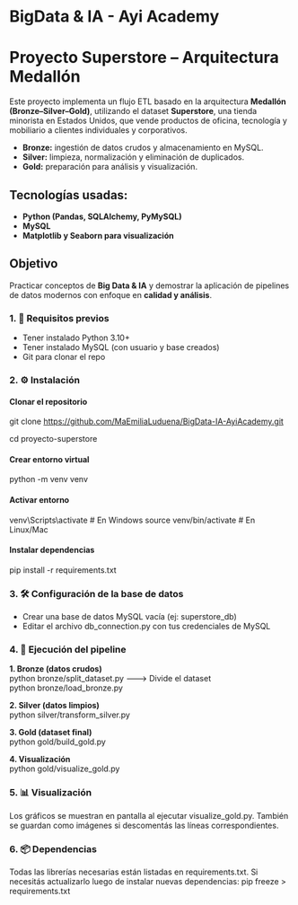 # BigData & IA - Ayi Academy
# Proyecto Superstore – Arquitectura Medallón

Este proyecto implementa un flujo ETL basado en la arquitectura __Medallón (Bronze–Silver–Gold)__, utilizando el dataset __Superstore__, una tienda minorista en Estados Unidos, que vende productos de oficina, tecnología y mobiliario a clientes individuales y corporativos.

* __Bronze:__ ingestión de datos crudos y almacenamiento en MySQL.
* __Silver:__ limpieza, normalización y eliminación de duplicados.
* __Gold:__ preparación para análisis y visualización.

## Tecnologías usadas:

* __Python (Pandas, SQLAlchemy, PyMySQL)__
* __MySQL__
* __Matplotlib y Seaborn para visualización__

## Objetivo

Practicar conceptos de __Big Data & IA__ y demostrar la aplicación de pipelines de datos modernos con enfoque en __calidad y análisis__.

### 1. 📌 Requisitos previos

* Tener instalado Python 3.10+
* Tener instalado MySQL (con usuario y base creados)
* Git para clonar el repo


### 2. ⚙️ Instalación

#### Clonar el repositorio
git clone https://github.com/MaEmiliaLuduena/BigData-IA-AyiAcademy.git

cd proyecto-superstore

#### Crear entorno virtual
python -m venv venv

#### Activar entorno
venv\Scripts\activate   # En Windows
source venv/bin/activate  # En Linux/Mac

#### Instalar dependencias
pip install -r requirements.txt


### 3. 🛠️ Configuración de la base de datos

* Crear una base de datos MySQL vacía (ej: superstore_db)
* Editar el archivo db_connection.py con tus credenciales de MySQL

### 4. 🚀 Ejecución del pipeline

__1. Bronze (datos crudos)__
<br> python bronze/split_dataset.py  ---> Divide el dataset
<br> python bronze/load_bronze.py

__2. Silver (datos limpios)__
<br> python silver/transform_silver.py

__3. Gold (dataset final)__
<br> python gold/build_gold.py

__4. Visualización__
<br> python gold/visualize_gold.py


### 5. 📊 Visualización

Los gráficos se muestran en pantalla al ejecutar visualize_gold.py.
También se guardan como imágenes si descomentás las líneas correspondientes.

### 6. 📦 Dependencias

Todas las librerías necesarias están listadas en requirements.txt.
Si necesitás actualizarlo luego de instalar nuevas dependencias:
pip freeze > requirements.txt

